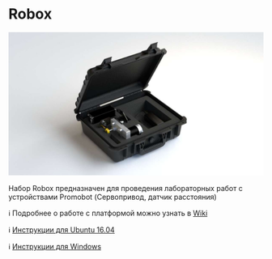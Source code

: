 # Robox

![device_image](https://github.com/Promobot-education/robox/blob/master/docs/res/robox.png "Robox") 

Набор Robox предназначен для проведения лабораторных работ с устройствами Promobot (Сервопривод, датчик расстояния)

ℹ️ Подробнее о работе с платформой можно узнать в [Wiki](https://github.com/shabu-rov/Robox/wiki)

ℹ️ [Инструкции для Ubuntu 16.04](https://github.com/shabu-rov/Robox/wiki/%D0%98%D0%BD%D1%81%D1%82%D1%80%D1%83%D0%BA%D1%86%D0%B8%D0%B8-Ubuntu-16.04)

ℹ️ [Инструкции для Windows](https://github.com/shabu-rov/Robox/wiki/%D0%98%D0%BD%D1%81%D1%82%D1%80%D1%83%D0%BA%D1%86%D0%B8%D0%B8-Windows)
